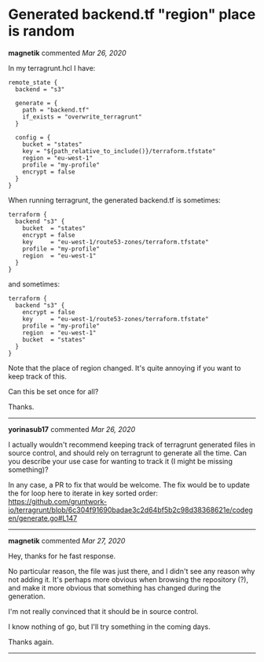 # Generated backend.tf "region" place is random

**magnetik** commented *Mar 26, 2020*

In my terragrunt.hcl I have:

```
remote_state {
  backend = "s3"

  generate = {
    path = "backend.tf"
    if_exists = "overwrite_terragrunt"
  }

  config = {
    bucket = "states"
    key = "${path_relative_to_include()}/terraform.tfstate"
    region = "eu-west-1"
    profile = "my-profile"
    encrypt = false
  }
}
```

When running terragrunt, the generated backend.tf is sometimes:
```
terraform {
  backend "s3" {
    bucket  = "states"
    encrypt = false
    key     = "eu-west-1/route53-zones/terraform.tfstate"
    profile = "my-profile"
    region  = "eu-west-1"
  }
}
```
and sometimes:
```
terraform {
  backend "s3" {
    encrypt = false
    key     = "eu-west-1/route53-zones/terraform.tfstate"
    profile = "my-profile"
    region  = "eu-west-1"
    bucket  = "states"
  }
}
```

Note that the place of region changed.
It's quite annoying if you want to keep track of this.

Can this be set once for all?

Thanks.
<br />
***


**yorinasub17** commented *Mar 26, 2020*

I actually wouldn't recommend keeping track of terragrunt generated files in source control, and should rely on terragrunt to generate all the time. Can you describe your use case for wanting to track it (I might be missing something)?

In any case, a PR to fix that would be welcome. The fix would be to update the for loop here to iterate in key sorted order: https://github.com/gruntwork-io/terragrunt/blob/6c304f91690badae3c2d64bf5b2c98d38368621e/codegen/generate.go#L147
***

**magnetik** commented *Mar 27, 2020*

Hey, thanks for he fast response. 

No particular reason, the file was just there, and I didn't see any reason why not adding it. 
It's perhaps more obvious when browsing the repository (?), and make it more obvious that something has changed during the generation.

I'm not really convinced that it should be in source control. 

I know nothing of go, but I'll try something in the coming days. 

Thanks again.
***

